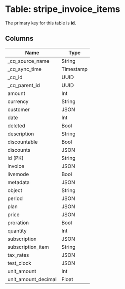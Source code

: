 # Table: stripe_invoice_items

The primary key for this table is **id**.

## Columns

| Name          | Type          |
| ------------- | ------------- |
|_cq_source_name|String|
|_cq_sync_time|Timestamp|
|_cq_id|UUID|
|_cq_parent_id|UUID|
|amount|Int|
|currency|String|
|customer|JSON|
|date|Int|
|deleted|Bool|
|description|String|
|discountable|Bool|
|discounts|JSON|
|id (PK)|String|
|invoice|JSON|
|livemode|Bool|
|metadata|JSON|
|object|String|
|period|JSON|
|plan|JSON|
|price|JSON|
|proration|Bool|
|quantity|Int|
|subscription|JSON|
|subscription_item|String|
|tax_rates|JSON|
|test_clock|JSON|
|unit_amount|Int|
|unit_amount_decimal|Float|
